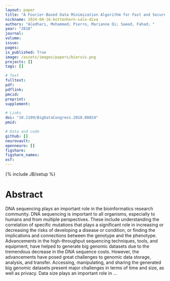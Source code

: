 ```yaml
---
layout: paper
title: "A Fourier-Based Data Minimization Algorithm for Fast and Secure Transfer of Big Genomic Datasets"
nickname: 2024-04-16-bottenhorn-salo-diva
authors: "Aledhari, Mohammed; Pierro, Marianne Di; Saeed, Fahad; "
year: "2018"
journal: 
volume: 
issue:
pages: 
is_published: True
image: /assets/images/papers/biorxiv.png
projects: []
tags: []

# Text
fulltext:
pdf:
pdflink:
pmcid:
preprint: 
supplement:

# Links
doi: "10.1109/BigDataCongress.2018.00024"
pmid:

# Data and code
github: []
neurovault:
openneuro: []
figshare:
figshare_names:
osf:
---
```

{% include JB/setup %}

# Abstract

DNA sequencing plays an important role in the bioinformatics research community. DNA sequencing is important to all organisms, especially to humans and from multiple perspectives. These include understanding the correlation of specific mutations that plays a significant role in increasing or decreasing the risks of developing a disease or condition, or finding the implications and connections between the genotype and the phenotype. Advancements in the high-throughput sequencing techniques, tools, and equipment, have helped to generate big genomic datasets due to the tremendous decrease in the DNA sequence costs. However, the advancements have posed great challenges to genomic data storage, analysis, and transfer. Accessing, manipulating, and sharing the generated big genomic datasets present major challenges in terms of time and size, as well as privacy. Data size plays an important role in …
